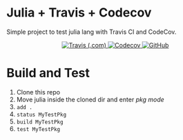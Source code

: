 # Julia + Travis + Codecov  

Simple project to test julia lang with Travis CI and CodeCov.

<p align="center">
<a href="https://travis-ci.com/github/pietrop88/test_julia">
    <img alt="Travis (.com)" src="https://img.shields.io/travis/com/pietrop88/test_julia?style=for-the-badge">
</a>
<a href="https://codecov.io/gh/pietrop88/test_julia">
    <img alt="Codecov" src="https://img.shields.io/codecov/c/gh/pietrop88/test_julia?style=for-the-badge">
</a>
<a href="https://github.com/pietrop88/test_julia/blob/master/LICENSE">
    <img alt="GitHub" src="https://img.shields.io/github/license/pietrop88/test_julia?style=for-the-badge">
</a>
</p>

# Build and Test

1. Clone this repo
2. Move julia inside the cloned dir and enter *pkg mode*
3. `add .`
4. `status MyTestPkg`
5. `build MyTestPkg`
6. `test MyTestPkg`